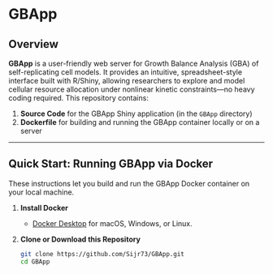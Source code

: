 
# GBApp

## Overview

**GBApp** is a user-friendly web server for Growth Balance Analysis (GBA) of self-replicating cell models. It provides an intuitive, spreadsheet-style interface built with R/Shiny, allowing researchers to explore and model cellular resource allocation under nonlinear kinetic constraints—no heavy coding required. This repository contains:

1. **Source Code** for the GBApp Shiny application (in the `GBApp` directory)  
2. **Dockerfile** for building and running the GBApp container locally or on a server

---

## Quick Start: Running GBApp via Docker

These instructions let you build and run the GBApp Docker container on your local machine.

1. **Install Docker**  
   - [Docker Desktop](https://www.docker.com/products/docker-desktop) for macOS, Windows, or Linux.

2. **Clone or Download this Repository**

   ```bash
   git clone https://github.com/Sijr73/GBApp.git
   cd GBApp
